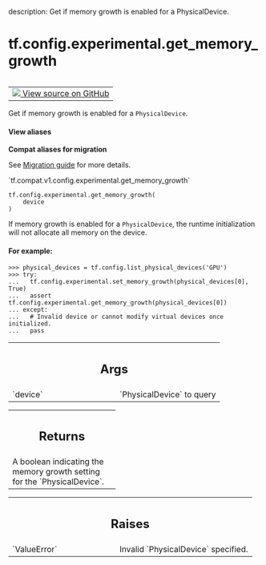 description: Get if memory growth is enabled for a PhysicalDevice.

<div itemscope itemtype="http://developers.google.com/ReferenceObject">
<meta itemprop="name" content="tf.config.experimental.get_memory_growth" />
<meta itemprop="path" content="Stable" />
</div>

# tf.config.experimental.get_memory_growth

<!-- Insert buttons and diff -->

<table class="tfo-notebook-buttons tfo-api nocontent" align="left">
<td>
  <a target="_blank" href="https://github.com/tensorflow/tensorflow/blob/r2.4/tensorflow/python/framework/config.py#L540-L566">
    <img src="https://www.tensorflow.org/images/GitHub-Mark-32px.png" />
    View source on GitHub
  </a>
</td>
</table>



Get if memory growth is enabled for a `PhysicalDevice`.

<section class="expandable">
  <h4 class="showalways">View aliases</h4>
  <p>
<b>Compat aliases for migration</b>
<p>See
<a href="https://www.tensorflow.org/guide/migrate">Migration guide</a> for
more details.</p>
<p>`tf.compat.v1.config.experimental.get_memory_growth`</p>
</p>
</section>

<pre class="devsite-click-to-copy prettyprint lang-py tfo-signature-link">
<code>tf.config.experimental.get_memory_growth(
    device
)
</code></pre>



<!-- Placeholder for "Used in" -->

If memory growth is enabled for a `PhysicalDevice`, the runtime initialization
will not allocate all memory on the device.

#### For example:



```
>>> physical_devices = tf.config.list_physical_devices('GPU')
>>> try:
...   tf.config.experimental.set_memory_growth(physical_devices[0], True)
...   assert tf.config.experimental.get_memory_growth(physical_devices[0])
... except:
...   # Invalid device or cannot modify virtual devices once initialized.
...   pass
```

<!-- Tabular view -->
 <table class="responsive fixed orange">
<colgroup><col width="214px"><col></colgroup>
<tr><th colspan="2"><h2 class="add-link">Args</h2></th></tr>

<tr>
<td>
`device`
</td>
<td>
`PhysicalDevice` to query
</td>
</tr>
</table>



<!-- Tabular view -->
 <table class="responsive fixed orange">
<colgroup><col width="214px"><col></colgroup>
<tr><th colspan="2"><h2 class="add-link">Returns</h2></th></tr>
<tr class="alt">
<td colspan="2">
A boolean indicating the memory growth setting for the `PhysicalDevice`.
</td>
</tr>

</table>



<!-- Tabular view -->
 <table class="responsive fixed orange">
<colgroup><col width="214px"><col></colgroup>
<tr><th colspan="2"><h2 class="add-link">Raises</h2></th></tr>

<tr>
<td>
`ValueError`
</td>
<td>
Invalid `PhysicalDevice` specified.
</td>
</tr>
</table>

